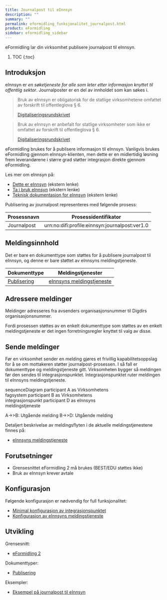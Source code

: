 ```yaml
---
title: Journalpost til eInnsyn
description: ""
summary: ""
permalink: eformidling_funksjonalitet_journalpost.html
product: eFormidling
sidebar: eformidling_sidebar
---
```


eFormidling lar din virksomhet publisere journalpost til eInnsyn.

1. TOC
{:toc}

## Introduksjon

eInnsyn er _en søketjeneste for alle som leter etter informasjon knyttet til offentlig sektor_. Journalposter er en del
av innholdet som kan søkes i.

> Bruk av eInnsyn er obligatorisk for de statlige virksomhetene omfattet av forskrift til offentleglova § 6.
>
> [Digitaliseringsrundskrivet](https://www.regjeringen.no/no/dokumenter/digitaliseringsrundskrivet/id2895185/)

> Bruk av eInnsyn er anbefalt for statlige virksomheter som ikke er omfattet av forskrift til offentleglova § 6.
>
> [Digitaliseringsrundskrivet](https://www.regjeringen.no/no/dokumenter/digitaliseringsrundskrivet/id2895185/)

eFormidling brukes for å publisere informasjon til eInnsyn. Vanligvis brukes eFormidling gjennom eInnsyn-klienten, men
dette er en midlertidig løsning frem leverandørene i større grad støtter integrasjon direkte gjennom eFormidling.

Les mer om eInnsyn på:

- [Dette er eInnsyn](https://samarbeid.digdir.no/einnsyn/dette-er-einnsyn/81) (ekstern lenke)
- [Ta i bruk eInnsyn](https://samarbeid.digdir.no/einnsyn/ta-i-bruk-einnsyn/99) (ekstern lenke)
- [Teknisk dokumentasjon for eInnsyn](https://docs.digdir.no/einnsyn_index.html) (ekstern lenke)

Publisering av journalpost representeres med følgende prosess:

| **Prosessnavn** | **Prosessidentifikator**                       |
| --------------- | ---------------------------------------------- |
| Journalpost     | urn:no:difi:profile:einnsyn:journalpost:ver1.0 |

## Meldingsinnhold

Det er bare en dokumenttype som støttes for å publisere journalpost til eInnsyn, og denne er bare støttet av eInnsyns
meldingstjeneste.

| **Dokumenttype**                                                   | **Meldingstjenester**                                                             |
| ------------------------------------------------------------------ | --------------------------------------------------------------------------------- |
| [Publisering](eformidling_utvikling_dokumenttype_publisering.html) | [eInnsyns meldingstjeneste](eformidling_utvikling_einnsyns_meldingstjeneste.html) |

## Adressere meldinger

Meldinger adresseres fra avsenders organisasjonsnummer til Digdirs organisasjonsnummer.

Fordi prosessen støttes av en enkelt dokumenttype som støttes av en enkelt meldingstjeneste er det ingen
forretningsregler knyttet til valg av disse.

## Sende meldinger

Før en virksomhet sender en melding gjøres et frivillig kapabilitetsoppslag for å se om mottakeren støtter
journalpost-prosessen. I så fall er dokumenttype og meldingstjeneste gitt. Virksomheten bygger så meldingen før den sendes
til integrasjonspunktet. Integrasjonspunktet ruter meldingen til eInnsyns meldingstjeneste.

<div class="mermaid">
sequenceDiagram
participant A as Virksomhetens<br>fagsystem
participant B as Virksomhetens<br>integrasjonspunkt
participant D as eInnsyns<br>meldingstjeneste

A->>B: Utgående melding
B->>D: Utgående melding
</div>

Detaljert beskrivelse av meldingsflyten i de aktuelle meldingstjenestene finnes på:
- [eInnsyns meldingstjeneste](eformidling_utvikling_einnsyns_meldingstjeneste.html)

## Forutsetninger

- Grensesnittet eFormidling 2 må brukes (BEST/EDU støttes ikke)
- Bruk av eInnsyn krever avtale

## Konfigurasjon

Følgende konfigurasjon er nødvendig for full funksjonalitet:

- [Minimal konfigurasjon av integrasjonspunktet](eformidling_konfigurasjon_minimal.html)
- [Konfigurasjon av eInnsyns meldingstjeneste](eformidling_konfigurasjon_einnsyns_meldingtjeneste.html)

## Utvikling

Grensesnitt:
- [eFormidling 2](eformidling_utvikling_integrasjonspunkt_eformidling2_api.html)

Dokumenttyper:
- [Publisering](eformidling_utvikling_dokumenttype_publisering.html)

Eksempler:
- [Eksempel på journalpost til eInnsyn](eformidling_utvikling_eksempel_journalpost.html)
